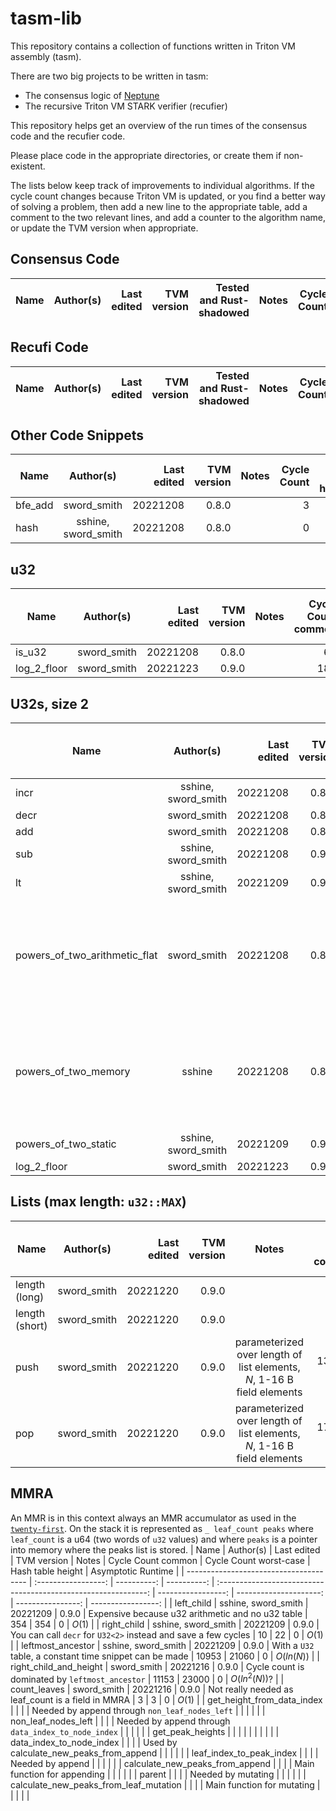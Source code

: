 # tasm-lib

This repository contains a collection of functions written in Triton VM assembly (tasm).

There are two big projects to be written in tasm:
 - The consensus logic of [Neptune](https://neptune.cash/)
 - The recursive Triton VM STARK verifier (recufier)

This repository helps get an overview of the run times of the consensus code and the recufier code.

Please place code in the appropriate directories, or create them if non-existent.

The lists below keep track of improvements to individual algorithms. If the
cycle count changes because Triton VM is updated, or you find a better way of
solving a problem, then add a new line to the appropriate table, add a comment
to the two relevant lines, and add a counter to the algorithm name, or update
the TVM version when appropriate.

## Consensus Code
| Name | Author(s) | Last edited | TVM version | Tested and Rust-shadowed | Notes | Cycle Count | Asymptotic Runtime |
| ---- | :-------: | ----------: | ----------: | -----------------------: | :---: | ----------: | -----------------: |

## Recufi Code
| Name | Author(s) | Last edited | TVM version | Tested and Rust-shadowed | Notes | Cycle Count | Asymptotic Runtime |
| ---- | :-------: | ----------: | ----------: | -----------------------: | :---: | ----------: | -----------------: |

## Other Code Snippets
| Name    |      Author(s)      | Last edited | TVM version | Notes | Cycle Count | Hash table height | Asymptotic Runtime |
| ------- | :-----------------: | ----------: | ----------: | :---: | ----------: | ----------------: | -----------------: |
| bfe_add |     sword_smith     |    20221208 |       0.8.0 |       |           3 |                 0 |                    |
| hash    | sshine, sword_smith |    20221208 |       0.8.0 |       |           0 |                 9 |                    |

## u32
| Name        |  Author(s)  | Last edited | TVM version | Notes | Cycle Count common | Cycle Count worst-case | Hash table height | Asymptotic Runtime |
| ----------- | :---------: | ----------: | ----------: | :---: | -----------------: | ---------------------: | ----------------: | -----------------: |
| is_u32      | sword_smith |    20221208 |       0.8.0 |       |                 68 |                     68 |                 0 |                    |
| log_2_floor | sword_smith |    20221223 |       0.9.0 |       |                180 |                    354 |                 0 |             $O(N)$ |

## U32s, size 2
| Name                          |      Author(s)      | Last edited | TVM version |                                   Notes                                   | Cycle Count common | Cycle Count worst-case | Hash table height | Asymptotic Runtime |
| ----------------------------- | :-----------------: | ----------: | ----------: | :-----------------------------------------------------------------------: | -----------------: | ---------------------: | ----------------: | -----------------: |
| incr                          | sshine, sword_smith |    20221208 |       0.8.0 |                                                                           |                  8 |                     20 |                 0 |             $O(1)$ |
| decr                          |     sword_smith     |    20221208 |       0.8.0 |                                                                           |                  8 |                     20 |                 0 |             $O(1)$ |
| add                           |     sword_smith     |    20221208 |       0.8.0 |                                                                           |                150 |                    158 |                 0 |             $O(1)$ |
| sub                           | sshine, sword_smith |    20221208 |       0.9.0 |                                                                           |                 84 |                     92 |                 0 |             $O(1)$ |
| lt                            | sshine, sword_smith |    20221209 |       0.9.0 |                                                                           |                154 |                    311 |                 0 |             $O(1)$ |
| powers_of_two_arithmetic_flat |     sword_smith     |    20221208 |       0.8.0 | Adds 17 to cycle count for each increment of the exponent. Range: 11-1090 |                563 |                   1090 |                 0 |             $O(N)$ |
| powers_of_two_memory          |       sshine        |    20221208 |       0.8.0 |    Memory unsafe (assumes bounded input), exp >= 32 => +3 cycle count     |         12 (+ 165) |             15 (+ 165) |                 0 |             $O(1)$ |
| powers_of_two_static          | sshine, sword_smith |    20221209 |       0.9.0 |                                                                           |                264 |                    264 |                 0 |             $O(1)$ |
| log_2_floor                   |     sword_smith     |    20221223 |       0.9.0 |                                                                           |                193 |                    369 |                 0 |         $O(ln(N))$ |

## Lists (max length: `u32::MAX`)
| Name           |  Author(s)  | Last edited | TVM version |                                 Notes                                  | Cycle Count common | Cycle Count worst-case | Hash table height | Asymptotic Runtime |
| -------------- | :---------: | ----------: | ----------: | :--------------------------------------------------------------------: | -----------------: | ---------------------: | ----------------: | -----------------: |
| length (long)  | sword_smith |    20221220 |       0.9.0 |                                                                        |                  6 |                      6 |                 0 |             $O(1)$ |
| length (short) | sword_smith |    20221220 |       0.9.0 |                                                                        |                  4 |                      4 |                 0 |             $O(1)$ |
| push           | sword_smith |    20221220 |       0.9.0 | parameterized over length of list elements, $N$, 1-16 B field elements |    13 + $5\cdot N$ |               13 + $N$ |                 0 |             $O(1)$ |
| pop            | sword_smith |    20221220 |       0.9.0 | parameterized over length of list elements, $N$, 1-16 B field elements |    17 + $5\cdot N$ |               13 + $N$ |                 0 |             $O(1)$ |

## MMRA
An MMR is in this context always an MMR accumulator as used in the [`twenty-first`](https://github.com/Neptune-Crypto/twenty-first/blob/master/twenty-first/src/util_types/mmr/mmr_accumulator.rs). On the stack it is represented as `_ leaf_count peaks` where `leaf_count` is a u64 (two words of `u32` values) and where `peaks` is a pointer into memory where the peaks list is stored.
| Name                                   |      Author(s)      | Last edited | TVM version |                             Notes                              | Cycle Count common | Cycle Count worst-case | Hash table height | Asymptotic Runtime |
| -------------------------------------- | :-----------------: | ----------: | ----------: | :------------------------------------------------------------: | -----------------: | ---------------------: | ----------------: | -----------------: |
| left_child                             | sshine, sword_smith |    20221209 |       0.9.0 |       Expensive because u32 arithmetic and no u32 table        |                354 |                    354 |                 0 |             $O(1)$ |
| right_child                            | sshine, sword_smith |    20221209 |       0.9.0 | You can call `decr` for `U32<2>` instead and save a few cycles |                 10 |                     22 |                 0 |             $O(1)$ |
| leftmost_ancestor                      | sshine, sword_smith |    20221209 |       0.9.0 |    With a `U32` table, a constant time snippet can be made     |              10953 |                  21060 |                 0 |         $O(ln(N))$ |
| right_child_and_height                 |     sword_smith     |    20221216 |       0.9.0 |        Cycle count is dominated by `leftmost_ancestor`         |              11153 |                  23000 |                 0 |      $O(ln^2(N))$? |
| count_leaves                           |     sword_smith     |    20221216 |       0.9.0 |       Not really needed as leaf_count is a field in MMRA       |                  3 |                      3 |                 0 |             $O(1)$ |
| get_height_from_data_index             |                     |             |             |         Needed by append through `non_leaf_nodes_left`         |                    |                        |                   |                    |
| non_leaf_nodes_left                    |                     |             |             |      Needed by append through `data_index_to_node_index`       |                    |                        |                   |                    |
| get_peak_heights                       |                     |             |             |                                                                |                    |                        |                   |                    |
| data_index_to_node_index               |                     |             |             |            Used by calculate_new_peaks_from_append             |                    |                        |                   |                    |
| leaf_index_to_peak_index               |                     |             |             |                        Needed by append                        |                    |                        |                   |                    |
| calculate_new_peaks_from_append        |                     |             |             |                  Main function for appending                   |                    |                        |                   |                    |
| parent                                 |                     |             |             |                       Needed by mutating                       |                    |                        |                   |                    |
| calculate_new_peaks_from_leaf_mutation |                     |             |             |                   Main function for mutating                   |                    |                        |                   |                    |
